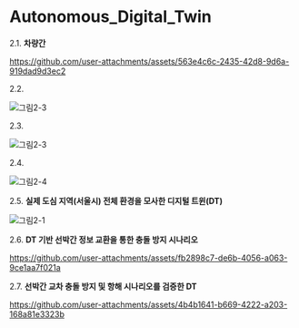 # Autonomous_Digital_Twin

2.1. **차량간** 

https://github.com/user-attachments/assets/563e4c6c-2435-42d8-9d6a-919dad9d3ec2

2.2. 

![그림2-3](https://github.com/user-attachments/assets/14ebe87b-dd9f-4454-ba0b-85e80b625ec0)

2.3. 

![그림2-3](https://github.com/user-attachments/assets/384d9c8d-2356-4e5f-8622-f0f199c970da)

2.4. 

![그림2-4](https://github.com/user-attachments/assets/8ab26851-4ce0-42ad-95e1-65801371baa7)

2.5. **실제 도심 지역(서울시) 전체 환경을 모사한 디지털 트윈(DT)**

![그림2-1](https://github.com/user-attachments/assets/1c553b1a-94db-416e-94e9-b9f627b4be94)

2.6. **DT 기반 선박간 정보 교환을 통한 충돌 방지 시나리오**

https://github.com/user-attachments/assets/fb2898c7-de6b-4056-a063-9ce1aa7f021a

2.7. **선박간 교차 충돌 방지 및 항해 시나리오를 검증한 DT**

https://github.com/user-attachments/assets/4b4b1641-b669-4222-a203-168a81e3323b

